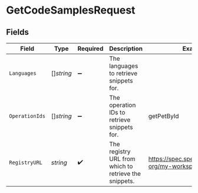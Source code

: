# GetCodeSamplesRequest


## Fields

| Field                                                    | Type                                                     | Required                                                 | Description                                              | Example                                                  |
| -------------------------------------------------------- | -------------------------------------------------------- | -------------------------------------------------------- | -------------------------------------------------------- | -------------------------------------------------------- |
| `Languages`                                              | []*string*                                               | :heavy_minus_sign:                                       | The languages to retrieve snippets for.                  |                                                          |
| `OperationIds`                                           | []*string*                                               | :heavy_minus_sign:                                       | The operation IDs to retrieve snippets for.              | getPetById                                               |
| `RegistryURL`                                            | *string*                                                 | :heavy_check_mark:                                       | The registry URL from which to retrieve the snippets.    | https://spec.speakeasy.com/my-org/my-workspace/my-source |